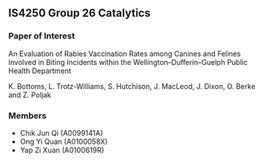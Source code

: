 ## IS4250 Group 26 Catalytics

### Paper of Interest
An Evaluation of Rabies Vaccination Rates among Canines and Felines Involved in Biting Incidents within the Wellington–Dufferin–Guelph Public Health Department

K. Bottoms, L. Trotz-Williams, S. Hutchison, J. MacLeod, J. Dixon, O. Berke and Z. Poljak


### Members
* Chik Jun Qi (A0099141A)
* Ong Yi Quan (A0100058X)
* Yap Zi Xuan (A0100619R)